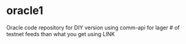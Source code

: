# oracle1
Oracle code repository for DIY version using comm-api for lager # of testnet feeds than what you get using LINK
